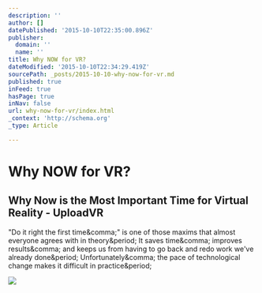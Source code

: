 ```yaml
---
description: ''
author: []
datePublished: '2015-10-10T22:35:00.896Z'
publisher:
  domain: ''
  name: ''
title: Why NOW for VR?
dateModified: '2015-10-10T22:34:29.419Z'
sourcePath: _posts/2015-10-10-why-now-for-vr.md
published: true
inFeed: true
hasPage: true
inNav: false
url: why-now-for-vr/index.html
_context: 'http://schema.org'
_type: Article

---
```

# Why NOW for VR?

<article style=""><h1>Why Now is the Most Important Time for Virtual Reality - UploadVR</h1><p>"Do it right the first time&amp;comma;" is one of those maxims that almost everyone agrees with in theory&amp;period; It saves time&amp;comma; improves results&amp;comma; and keeps us from having to go back and redo work we've already done&amp;period; Unfortunately&amp;comma; the pace of technological change makes it difficult in practice&amp;period;</p><img src="https://upload.wikimedia.org/wikipedia/commons/6/6b/Keyboard-Dvorak-norwegian.JPG" /></article>